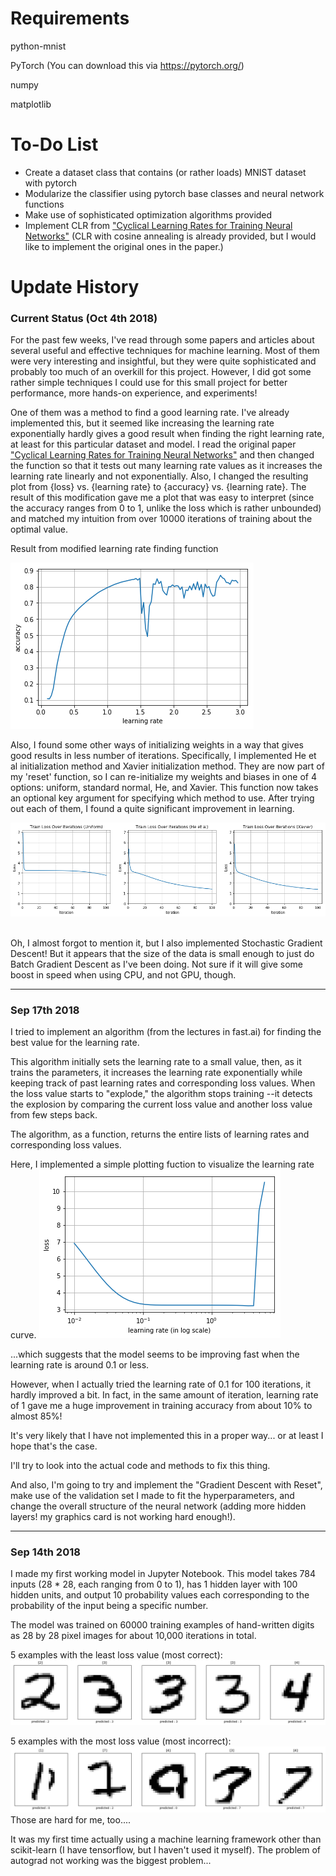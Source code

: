 # Requirements
python-mnist

PyTorch (You can download this via https://pytorch.org/)

numpy

matplotlib

# To-Do List

* Create a dataset class that contains (or rather loads) MNIST dataset with pytorch
* Modularize the classifier using pytorch base classes and neural network functions
* Make use of sophisticated optimization algorithms provided
* Implement CLR from ["Cyclical Learning Rates for Training Neural Networks"](https://arxiv.org/abs/1506.01186)
(CLR with cosine annealing is already provided, but I would like to implement the original ones in the paper.)

# Update History

### Current Status (Oct 4th 2018)

For the past few weeks, I've read through some papers and articles about several useful and effective techniques for machine learning. Most of them were very interesting and insightful, but they were quite sophisticated and probably too much of an overkill for this project. However, I did got some rather simple techniques I could use for this small project for better performance, more hands-on experience, and experiments!

One of them was a method to find a good learning rate. I've already implemented this, but it seemed like increasing the learning rate exponentially hardly gives a good result when finding the right learning rate, at least for this particular dataset and model. I read the original paper ["Cyclical Learning Rates for Training Neural Networks"](https://arxiv.org/abs/1506.01186) and then changed the function so that it tests out many learning rate values as it increases the learning rate linearly and not exponentially. Also, I changed the resulting plot from {loss} vs. {learning rate} to {accuracy} vs. {learning rate}. The result of this modification gave me a plot that was easy to interpret (since the accuracy ranges from 0 to 1, unlike the loss which is rather unbounded) and matched my intuition from over 10000 iterations of training about the optimal value.

Result from modified learning rate finding function

![modified learning rate plot](https://github.com/dragonoken/simple_nn_for_mnist/blob/master/plots/modified_lr_plot.png)

Also, I found some other ways of initializing weights in a way that gives good results in less number of iterations. Specifically, I implemented He et al initialization method and Xavier initialization method. They are now part of my 'reset' function, so I can re-initialize my weights and biases in one of 4 options: uniform, standard normal, He, and Xavier. This function now takes an optional key argument for specifying which method to use. After trying out each of them, I found a quite significant improvement in learning.

![train losses with different initialization methods](https://github.com/dragonoken/simple_nn_for_mnist/blob/master/plots/train_losses.png)

<br />
Oh, I almost forgot to mention it, but I also implemented Stochastic Gradient Descent! But it appears that the size of the data is small enough to just do Batch Gradient Descent as I've been doing. Not sure if it will give some boost in speed when using CPU, and not GPU, though.

---

### Sep 17th 2018

I tried to implement an algorithm (from the lectures in fast.ai) for finding the best value for the learning rate.

This algorithm initially sets the learning rate to a small value, then, as it trains the parameters, it increases the learning rate exponentially while keeping track of past learning rates and corresponding loss values. When the loss value starts to "explode," the algorithm stops training --it detects the explosion by comparing the current loss value and another loss value from few steps back.

The algorithm, as a function, returns the entire lists of learning rates and corresponding loss values.

Here, I implemented a simple plotting fuction to visualize the learning rate curve.
![learning rate plot](https://github.com/dragonoken/simple_nn_for_mnist/blob/master/plots/lr_plot.png)

...which suggests that the model seems to be improving fast when the learning rate is around 0.1 or less.

However, when I actually tried the learning rate of 0.1 for 100 iterations, it hardly improved a bit. In fact, in the same amount of iteration, learning rate of 1 gave me a huge improvement in training accuracy from about 10% to almost 85%!

It's very likely that I have not implemented this in a proper way... or at least I hope that's the case.

I'll try to look into the actual code and methods to fix this thing.

And also, I'm going to try and implement the "Gradient Descent with Reset", make use of the validation set I made to fit the hyperparameters, and change the overall structure of the neural network (adding more hidden layers! my graphics card is not working hard enough!).

---

### Sep 14th 2018

I made my first working model in Jupyter Notebook.
This model takes 784 inputs (28 * 28, each ranging from 0 to 1), has 1 hidden layer with 100 hidden units, and output 10 probability values each corresponding to the probability of the input being a specific number.

The model was trained on 60000 training examples of hand-written digits as 28 by 28 pixel images for about 10,000 iterations in total.

5 examples with the least loss value (most correct):
![5 most correct](https://github.com/dragonoken/simple_nn_for_mnist/blob/master/plots/most_correct_5.png)

5 examples with the most loss value (most incorrect):
![5 most incorrect](https://github.com/dragonoken/simple_nn_for_mnist/blob/master/plots/most_incorrect_5.png)
Those are hard for me, too....

It was my first time actually using a machine learning framework other than scikit-learn (I have tensorflow, but I haven't used it myself).
The problem of autograd not working was the biggest problem...
